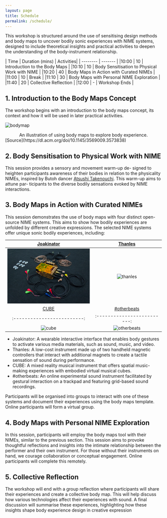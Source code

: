 ```yaml
---
layout: page
title: Schedule
permalink: /schedule/
---
```

This workshop is structured around the use of sensitising design methods and body maps to uncover bodily sonic experiences with NIME systems, designed to include theoretical insights and practical activities to deepen the understanding of the body-instrument relationship.

| Time    | Duration (mins) | Activities|
| -------- | ------- |
|10:00 | 10  | Introduction to the Body Maps |
|10:10 | 10  | Body Sensitisation to Physical Work with NIME |
|10:20 | 40  | Body Maps in Action with Curated NIMEs |
|11:00 | 10  | Break |
|11:10 | 30  | Body Maps with Personal NIME Exploration |
|11:40 | 20  | Collective Reflection |
|12:00 | - | Workshop Ends |


## 1. Introduction to the Body Maps Concept
The workshop begins with an introduction to the body maps
concept, its context and how it will be used in later practical
activities.

![bodymap](https://dl.acm.org/cms/attachment/html/10.1145/3569009.3573838/assets/html/images/tei23-60-fig9.jpg)
<center>An illustration of using body maps to explore body experience.</center> 
[Source](https://dl.acm.org/doi/10.1145/3569009.3573838)



## 2. Body Sensitisation to Physical Work with NIME
This session provides a sensory and movement warm-up de-
signed to heighten participants awareness of their bodies in
relation to the physicality NIMEs, inspired by Butoh dancer
[Atsushi Takenouchi](https://www.taylorfrancis.com/books/mono/10.4324/9780203001035/hijikata-tatsumi-ohno-kazuo-sondra-fraleigh-tamah-nakamura). This warm-up aims to attune par-
ticipants to the diverse bodily sensations evoked by NIME
interactions.

## 3. Body Maps in Action with Curated NIMEs
This session demonstrates the use of body maps with four
distinct open-source NIME systems. This aims to show
how bodily experiences are unfolded by different creative
expressions. The selected NIME systems offer unique sonic
bodily experiences, including:

| [Joakinator](https://arterobotico.com/joakinator/)                      | [Thanles](https://nicolaprivato.com/all_works#Stacco)   |
|:-------------------------:|:-------------------------:|
|<img width="300" alt="joakinator" src="https://github.com/JoakuDeSotavento/Cyborg-Interface/raw/master/assets/joaquin-diaz-duran-joakinator.png">  |  <img width="300" alt="thanles" src="https://encrypted-tbn0.gstatic.com/images?q=tbn:ANd9GcRm6CnYkbA5d_4EOcjWiA2UTjd5e2I1JwvfMg&usqp=CAU">|
| [CUBE](https://www.nime.org/proc/nime22_27/index.html)                      | [#otherbeats](https://otherbeats.net)               |
|:-------------------------:|:-------------------------:|
|<img width="300" alt="cube" src="https://user-images.githubusercontent.com/297678/29892310-03e92256-8d83-11e7-9b58-986dcb6f702e.png">  |  <img width="300" alt="otherbeats" src="https://freight.cargo.site/t/original/i/4c3e3e77e39d7e2f9f25a70c211fa1aa0bea6a5961ac4fa488a00c68670a90d4/Zaes--otherbeats-still-0.png">|


- Joakinator: A wearable interactive interface that enables body gestures to activate various media materials, such as sound, music, and video.
- Thanles: A low-cost instrument made up of two handheld magnetic controllers that interact with additional magnets to create a tactile sensation of sound during performance.   
- CUBE: A mixed reality musical instrument that offers spatial music-making experiences with embodied virtual musical cubes.
- #otherbeats: An online experimental sound instrument  facilitated by gestural interaction on a trackpad and featuring grid-based sound recordings.

Participants will be organised into groups to interact with one of these systems and document their experiences using the body maps
template. Online participants will form a virtual group.

## 4. Body Maps with Personal NIME Exploration
In this session, participants will employ the body maps tool
with their NIMEs, similar to the previous section. This session aims to provoke thoughtful reflections and insights into
the intimate relationship between the performer and their
own instrument. For those without their instruments on
hand, we courage collaboration or conceptual engagement.
Online participants will complete this remotely.

## 5. Collective Reflection
The workshop will end with a group reflection where participants will share their experiences and create a collective
body map. This will help discuss how various technologies affect their experiences with sound. A final discussion
will summarise these experiences, highlighting how these insights shape body experience design in creative expression